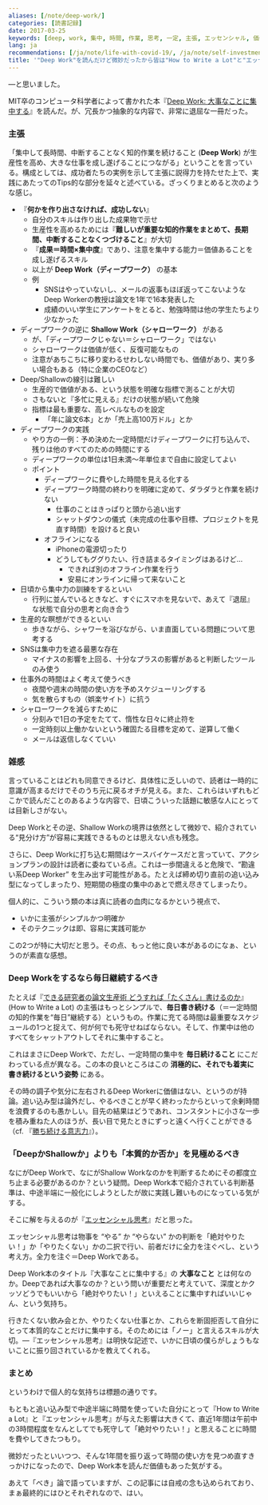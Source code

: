 ```yaml
---
aliases: [/note/deep-work/]
categories: [読書記録]
date: 2017-03-25
keywords: [deep, work, 集中, 時間, 作業, 思考, 一定, 主張, エッセンシャル, 価値]
lang: ja
recommendations: [/ja/note/life-with-covid-19/, /ja/note/self-investment/, /ja/note/dmm-eikaiwa/]
title: '"Deep Work"を読んだけど微妙だったから皆は"How to Write a Lot"と"エッセンシャル思考"を読めばいい'
---
```


―と思いました。

MIT卒のコンピュータ科学者によって書かれた本『[Deep Work: 大事なことに集中する](https://www.amazon.co.jp/%E5%A4%A7%E4%BA%8B%E3%81%AA%E3%81%93%E3%81%A8%E3%81%AB%E9%9B%86%E4%B8%AD%E3%81%99%E3%82%8B-%E6%B0%97%E3%81%8C%E6%95%A3%E3%82%8B%E3%82%82%E3%81%AE%E3%81%A0%E3%82%89%E3%81%91%E3%81%AE%E4%B8%96%E7%95%8C%E3%81%A7%E7%94%9F%E7%94%A3%E6%80%A7%E3%82%92%E6%9C%80%E5%A4%A7%E5%8C%96%E3%81%99%E3%82%8B%E7%A7%91%E5%AD%A6%E7%9A%84%E6%96%B9%E6%B3%95-%E3%82%AB%E3%83%AB-%E3%83%8B%E3%83%A5%E3%83%BC%E3%83%9D%E3%83%BC%E3%83%88/dp/4478068550)』を読んだ。が、冗長かつ抽象的な内容で、非常に退屈な一冊だった。

### 主張

「集中して長時間、中断することなく知的作業を続けること (**Deep Work**) が生産性を高め、大きな仕事を成し遂げることにつながる」ということを言っている。構成としては、成功者たちの実例を示して主張に説得力を持たせた上で、実践にあたってのTips的な部分を延々と述べている。ざっくりまとめると次のような感じ。

- 『**何かを作り出さなければ、成功しない**』
	- 自分のスキルは作り出した成果物で示せ
	- 生産性を高めるためには『**難しいが重要な知的作業をまとめて、長期間、中断することなくつづけること**』が大切
	- 『**成果＝時間×集中度**』であり、注意を集中する能力＝価値あることを成し遂げるスキル
	- 以上が **Deep Work（ディープワーク）** の基本
	- 例
		- SNSはやっていないし、メールの返事もほぼ返ってこないようなDeep Workerの教授は論文を1年で16本発表した
		- 成績のいい学生にアンケートをとると、勉強時間は他の学生たちより少なかった
- ディープワークの逆に **Shallow Work（シャローワーク）** がある
	- が、「ディープワークじゃない＝シャローワーク」ではない
	- シャローワークは価値が低く、反復可能なもの
	- 注意があちこちに移り変わるせわしない時間でも、価値があり、実り多い場合もある（特に企業のCEOなど）
- Deep/Shallowの線引は難しい
	- 生産的で価値がある、という状態を明確な指標で測ることが大切
	- さもないと『多忙に見える』だけの状態が続いて危険
	- 指標は最も重要な、高レベルなものを設定
		- 「年に論文6本」とか「売上高100万ドル」とか
- ディープワークの実践
	- やり方の一例：予め決めた一定時間だけディープワークに打ち込んで、残りは他のすべてのための時間にする
	- ディープワークの単位は1日未満〜年単位まで自由に設定してよい
	- ポイント
		- ディープワークに費やした時間を見える化する
		- ディープワーク時間の終わりを明確に定めて、ダラダラと作業を続けない
			- 仕事のことはきっぱりと頭から追い出す
			- シャットダウンの儀式（未完成の仕事や目標、プロジェクトを見直す時間）を設けると良い
		- オフラインになる
			- iPhoneの電源切ったり
			- どうしてもググりたい、行き詰まるタイミングはあるけど…
				- できれば別のオフライン作業を行う
				- 安易にオンラインに帰って来ないこと
- 日頃から集中力の訓練をするといい
	- 行列に並んでいるときなど、すぐにスマホを見ないで、あえて『退屈』な状態で自分の思考と向き合う
- 生産的な瞑想ができるといい
	- 歩きながら、シャワーを浴びながら、いま直面している問題について思考する
- SNSは集中力を遮る最悪な存在
	- マイナスの影響を上回る、十分なプラスの影響があると判断したツールのみ使う
- 仕事外の時間はよく考えて使うべき
	- 夜間や週末の時間の使い方を予めスケジューリングする
	- 気を散らすもの（娯楽サイト）に抗う
- シャローワークを減らすために
	- 分刻みで1日の予定をたてて、惰性な日々に終止符を
	- 一定時刻以上働かないという確固たる目標を定めて、逆算して働く
	- メールは返信しなくていい

### 雑感

言っていることはどれも同意できるけど、具体性に乏しいので、読者は一時的に意識が高まるだけでそのうち元に戻るオチが見える。また、これらはいずれもどこかで読んだことのあるような内容で、日頃こういった話題に敏感な人にとっては目新しさがない。

Deep Workとその逆、Shallow Workの境界は依然として微妙で、紹介されている“見分け方”が容易に実践できるものとは思えない点も残念。

さらに、Deep Workに打ち込む期間はケースバイケースだと言っていて、アクションプランの設計は読者に委ねている点。これは一歩間違えると危険で、“勘違い系Deep Worker” を生み出す可能性がある。たとえば締め切り直前の追い込み型になってしまったり、短期間の極度の集中のあとで燃え尽きてしまったり。

個人的に、こういう類の本は真に読者の血肉になるかという視点で、

- いかに主張がシンプルかつ明確か
- そのテクニックは即、容易に実践可能か

この2つが特に大切だと思う。その点、もっと他に良い本があるのになぁ、というのが素直な感想。

### Deep Workをするなら毎日継続するべき

たとえば『[できる研究者の論文生産術 どうすれば「たくさん」書けるのか](https://www.amazon.co.jp/%E3%81%A7%E3%81%8D%E3%82%8B%E7%A0%94%E7%A9%B6%E8%80%85%E3%81%AE%E8%AB%96%E6%96%87%E7%94%9F%E7%94%A3%E8%A1%93-%E3%81%A9%E3%81%86%E3%81%99%E3%82%8C%E3%81%B0%E3%80%8C%E3%81%9F%E3%81%8F%E3%81%95%E3%82%93%E3%80%8D%E6%9B%B8%E3%81%91%E3%82%8B%E3%81%AE%E3%81%8B-KS%E7%A7%91%E5%AD%A6%E4%B8%80%E8%88%AC%E6%9B%B8-%E3%83%9D%E3%83%BC%E3%83%AB-J%E3%83%BB%E3%82%B7%E3%83%AB%E3%83%B4%E3%82%A3%E3%82%A2/dp/4061531530)』(How to Write a Lot) の主張はもっとシンプルで、**毎日書き続ける**（＝一定時間の知的作業を“毎日”継続する）というもの。作業に充てる時間は最重要なスケジュールの1つと捉えて、何が何でも死守せねばならない。そして、作業中は他のすべてをシャットアウトしてそれに集中すること。

これはまさにDeep Workで、ただし、一定時間の集中を **毎日続けること** にこだわっている点が異なる。この本の良いところはこの **消極的に、それでも着実に書き続けるという姿勢** にある。

その時の調子や気分に左右されるDeep Workerに価値はない、というのが持論。追い込み型は論外だし、やるべきことが早く終わったからといって余剰時間を浪費するのも愚かしい。目先の結果はどうであれ、コンスタントに小さな一歩を積み重ねた人のほうが、長い目で見たときにずっと遠くへ行くことができる（cf. 『[勝ち続ける意志力](https://www.amazon.co.jp/勝ち続ける意志力-小学館101新書-梅原-大吾/dp/4098251329)』）。

### 「DeepかShallowか」よりも「本質的か否か」を見極めるべき

なにがDeep Workで、なにがShallow Workなのかを判断するためにその都度立ち止まる必要があるのか？という疑問。Deep Work本で紹介されている判断基準は、中途半端に一般化にしようとしたが故に実践し難いものになっている気がする。

そこに解を与えるのが『[エッセンシャル思考](https://www.amazon.co.jp/%E3%82%A8%E3%83%83%E3%82%BB%E3%83%B3%E3%82%B7%E3%83%A3%E3%83%AB%E6%80%9D%E8%80%83-%E6%9C%80%E5%B0%91%E3%81%AE%E6%99%82%E9%96%93%E3%81%A7%E6%88%90%E6%9E%9C%E3%82%92%E6%9C%80%E5%A4%A7%E3%81%AB%E3%81%99%E3%82%8B-%E3%82%B0%E3%83%AC%E3%83%83%E3%82%B0-%E3%83%9E%E3%82%AD%E3%83%A5%E3%83%BC%E3%83%B3/dp/4761270438/)』だと思った。

エッセンシャル思考は物事を “やる” か “やらない” かの判断を「絶対やりたい！」か「やりたくない」かの二択で行い、前者だけに全力を注ぐべし、という考え方。全力を注ぐ＝Deep Workである。

Deep Work本のタイトル『大事なことに集中する』の **大事なこと** とは何なのか。Deepであれば大事なのか？という問いが重要だと考えていて、深度とかクッソどうでもいいから「絶対やりたい！」といえることに集中すればいいじゃん、という気持ち。

行きたくない飲み会とか、やりたくない仕事とか、これらを断固拒否して自分にとって本質的なことだけに集中する。そのためには「ノー」と言えるスキルが大切。―『エッセンシャル思考』は明快な記述で、いかに日頃の僕らがしょうもないことに振り回されているかを教えてくれる。

### まとめ

というわけで個人的な気持ちは標題の通りです。

もともと追い込み型で中途半端に時間を使っていた自分にとって『How to Write a Lot』と『エッセンシャル思考』が与えた影響は大きくて、直近1年間は午前中の3時間程度をなんとしてでも死守して「絶対やりたい！」と思えることに時間を費やしてきたつもり。

微妙だったといいつつ、そんな1年間を振り返って時間の使い方を見つめ直すきっかけになったので、Deep Work本を読んだ価値もあった気がする。

あえて「べき」論で語っていますが、この記事には自戒の念も込められており、まぁ最終的にはひとそれぞれなので、はい。
